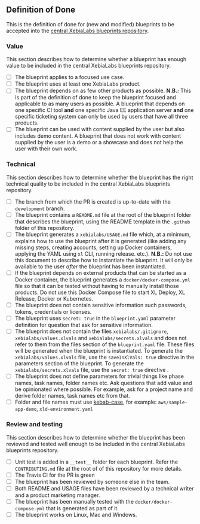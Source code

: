 ## Definition of Done

This is the definition of done for (new and modified) blueprints to be accepted into the [central XebiaLabs blueprints repository](https://github.com/xebialabs/blueprints).

### Value

This section describes how to determine whether a blueprint has enough value to be included in the central XebiaLabs blueprints repository.

- [ ] The blueprint applies to a focused use case.
- [ ] The blueprint uses at least one XebiaLabs product.
- [ ] The blueprint depends on as few other products as possible. **N.B.:** This is part of the definition of done to keep the blueprint focused and applicable to as many users as possible. A blueprint that depends on one specific CI tool **and** one specific Java EE application server **and** one specific ticketing system can only be used by users that have all three products.
- [ ] The blueprint can be used with content supplied by the user but also includes demo content. A blueprint that does not work with content supplied by the user is a demo or a showcase and does not help the user with their own work.

### Technical

This section describes how to determine whether the blueprint has the right technical quality to be included in the central XebiaLabs blueprints repository.

- [ ] The branch from which the PR is created is up-to-date with the `development` branch.
- [ ] The blueprint contains a `README.md` file at the root of the blueprint folder that describes the blueprint, using the README template in the `.github` folder of this repository.
- [ ] The blueprint generates a `xebialabs/USAGE.md` file which, at a minimum, explains how to use the blueprint after it is generated (like adding any missing steps, creating accounts, setting up Docker containers, applying the YAML using `xl` CLI, running release. etc.). **N.B.:** Do not use this document to describe how to instantiate the blueprint. It will only be available to the user *after* the blueprint has been instantiated.
- [ ] If the blueprint depends on external products that can be started as a Docker container, the blueprint generates a `docker/docker-compose.yml` file so that it can be tested without having to manually install those products. Do not use this Docker Compose file to start XL Deploy, XL Release, Docker or Kubernetes.
- [ ] The blueprint does not contain sensitive information such passwords, tokens, credentials or licenses.
- [ ] The blueprint uses `secret: true` in the `blueprint.yaml` parameter definition for question that ask for sensitive information.
- [ ] The blueprint does not contain the files `xebialabs/.gitignore`, `xebialabs/values.xlvals` and `xebialabs/secrets.xlvals` and does not refer to them from the files section of the `blueprint.yaml` file. These files will be generated when the blueprint is instantiated. To generate the `xebialabs/values.xlvals` file, use the `saveInXlVals: true` directive in the parameters section of the blueprint. To generate the `xebialabs/secrets.xlvals` file, use the `secret: true` directive .
- [ ] The blueprint does not define parameters for trivial things like phase names, task names, folder names etc. Ask questions that add value and be opinionated where possible. For example, ask for a project name and derive folder names, task names etc from that.
- [ ] Folder and file names must use [kebab-case](http://wiki.c2.com/?KebabCase), for example: `aws/sample-app-demo`, `xld-environment.yaml`

### Review and testing

This section describes how to determine whether the blueprint has been reviewed and tested well enough to be included in the central XebiaLabs blueprints repository.

- [ ] Unit test is added in a `__test__` folder for each blueprint. Refer the `CONTRIBUTING.md` file at the root of of this repository for more details.
- [ ] The Travis CI for the PR is green
- [ ] The blueprint has been reviewed by someone else in the team.
- [ ] Both README and USAGE files have been reviewed by a technical writer and a product marketing manager.
- [ ] The blueprint has been manually tested with the `docker/docker-compose.yml` that is generated as part of it.
- [ ] The blueprint works on Linux, Mac and Windows.
